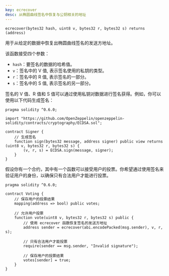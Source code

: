 ```yaml
---
key: ecrecover
desc: 从椭圆曲线签名中恢复与公钥相关的地址
---
```


```solidity
ecrecover(bytes32 hash, uint8 v, bytes32 r, bytes32 s) returns (address)
```

用于从给定的数据中恢复出椭圆曲线签名的发送方地址。

该函数接受四个参数：

- `hash`：要签名的数据的哈希值。
- `v`：签名中的 V 值, 表示签名使用的私钥的类型。
- `r`：签名中的 R 值, 表示签名的一部分。
- `s`：签名中的 S 值, 表示签名的另一部分。



签名的 V 值、R 值和 S 值可以通过使用私钥对数据进行签名获得。例如，你可以使用以下代码生成签名：

```solidity
pragma solidity ^0.6.0;

import "https://github.com/OpenZeppelin/openzeppelin-solidity/contracts/cryptography/ECDSA.sol";

contract Signer {
    // 生成签名
    function sign(bytes32 message, address signer) public view returns (uint8 v, bytes32 r, bytes32 s) {
        (v, r, s) = ECDSA.sign(message, signer);
    }
}

```





假设你有一个合约，其中有一个函数可以接受用户的投票。你希望通过使用签名来验证用户的身份，以确保只有合法用户才能进行投票。

```solidity
pragma solidity ^0.6.0;

contract Voting {
    // 保存用户的投票结果
    mapping(address => bool) public votes;

    // 允许用户投票
    function vote(uint8 v, bytes32 r, bytes32 s) public {
        // 使用 ecrecover 函数恢复签名的发送方地址
        address sender = ecrecover(abi.encodePacked(msg.sender), v, r, s);

        // 只有合法用户才能投票
        require(sender == msg.sender, "Invalid signature");

        // 保存用户的投票结果
        votes[sender] = true;
    }
}

```

